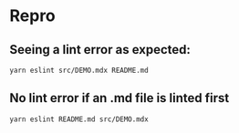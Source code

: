 # Repro


## Seeing a lint error as expected:

```
yarn eslint src/DEMO.mdx README.md
```

## No lint error if an .md file is linted first

```
yarn eslint README.md src/DEMO.mdx
```

